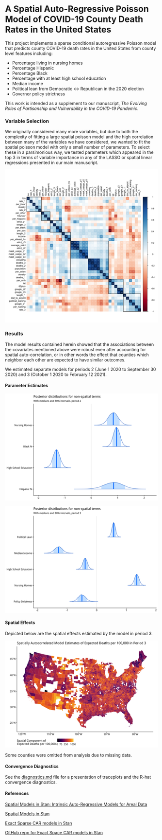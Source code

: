 # A Spatial Auto-Regressive Poisson Model of COVID-19 County Death Rates in the United States

This project implements a sparse conditional autoregressive Poisson model that
predicts county COVID-19 death rates in the United States from county level features 
including:

- Percentage living in nursing homes
- Percentage Hispanic 
- Percentage Black
- Percentage with at least high school education 
- Median income
- Political lean from Democratic <-> Republican in the 2020 election
- Governor policy strictness

This work is intended as a supplement to our manuscript, *The Evolving Roles of
Partisanship and Vulnerability in the COVID-19 Pandemic*.

### Variable Selection 

We originally considered many more variables, but due to both the complexity of 
fitting a large spatial poisson model and the high correlation between many of 
the variables we have considered, we wanted to fit the spatial poisson model 
with only a small number of parameters. To select these in a parsimonious way, 
we tested parameters which appeared in the top 3 in terms of variable importance
in any of the LASSO or spatial linear regressions presented in our main manuscript.

![](figures/corrplot.png)

### Results

The model results contained herein showed that the associations between 
the covariates mentioned above were robust even after accounting for 
spatial auto-correlation, or in other words the effect that counties which 
neighbor each other are expected to have similar outcomes. 

We estimated separate models for periods 2 (June 1 2020 to September 30 2020)
and 3 (October 1 2020 to February 12 2021).

#### Parameter Estimates 

![](figures/stan_car_poisson_period_2.png)

![](figures/stan_car_poisson_period_3.png)

#### Spatial Effects

Depicted below are the spatial effects estimated by the model in period 3.

![](figures/spatial_terms_p3.png)

Some counties were omitted from analysis due to missing data. 

#### Convergence Diagnostics

See the [diagnostics.md](diagnostics.md) file for a presentation of traceplots
and the R-hat convergence diagnostics.

#### References 

[Spatial Models in Stan: Intrinsic Auto-Regressive Models for Areal Data](https://mc-stan.org/users/documentation/case-studies/icar_stan.html)

[Spatial Models in Stan](https://mc-stan.org/workshops/dec2017/spatial_smoothing_icar.html)

[Exact Sparse CAR models in Stan](https://mc-stan.org/users/documentation/case-studies/mbjoseph-CARStan.html)

[GitHub repo for Exact Space CAR models in Stan](https://github.com/mbjoseph/CARstan)

